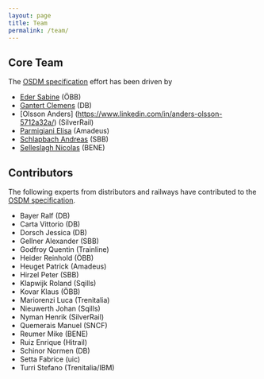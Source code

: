 ```yaml
---
layout: page
title: Team
permalink: /team/
---
```


## Core Team

The [OSDM specification](../spec) effort has been driven by

- [Eder Sabine](https://www.linkedin.com/in/sabine-eder-3315a512b/) (ÖBB)
- [Gantert Clemens](https://www.linkedin.com/in/clemens-g-88783725) (DB)
- [Olsson Anders] (https://www.linkedin.com/in/anders-olsson-5712a32a/) (SilverRail)
- [Parmigiani Elisa](https://www.linkedin.com/in/elisa-parmigiani-186b5745/) (Amadeus)
- [Schlapbach Andreas](https://www.linkedin.com/in/andreas-schlapbach-09b095ab/) (SBB)
- [Selleslagh Nicolas](https://linkedin.com/in/nicolasselleslagh) (BENE)

## Contributors

The following experts from distributors and railways have contributed to the [OSDM specification](../spec).

- Bayer Ralf (DB)
- Carta Vittorio (DB)
- Dorsch Jessica (DB)
- Gellner Alexander (SBB)
- Godfroy Quentin (Trainline)
- Heider Reinhold (ÖBB)
- Heuget Patrick (Amadeus)
- Hirzel Peter (SBB)
- Klapwijk Roland (Sqills)
- Kovar Klaus (ÖBB)
- Mariorenzi Luca (Trenitalia)
- Nieuwerth Johan (Sqills)
- Nyman Henrik (SilverRail)
- Quemerais Manuel (SNCF)
- Reumer Mike (BENE)
- Ruiz Enrique (Hitrail)
- Schinor Normen (DB)
- Setta Fabrice (uic)
- Turri Stefano (Trenitalia/IBM)
